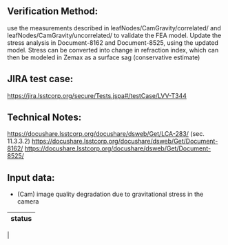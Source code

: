 Verification Method:
---

use the measurements described in leafNodes/CamGravity/correlated/ and
leafNodes/CamGravity/uncorrelated/ to validate the FEA model. Update
the stress analysis in Document-8162 and Document-8525, using the
updated model.
Stress can be converted into change in refraction index, which can then be modeled in Zemax as a surface sag (conservative estimate)

JIRA test case:
---
https://jira.lsstcorp.org/secure/Tests.jspa#/testCase/LVV-T344

Technical Notes:
---
https://docushare.lsstcorp.org/docushare/dsweb/Get/LCA-283/ (sec. 11.3.3.2)
https://docushare.lsstcorp.org/docushare/dsweb/Get/Document-8162/
https://docushare.lsstcorp.org/docushare/dsweb/Get/Document-8525/

Input data:
---
* (Cam) image quality degradation due to gravitational stress in the camera

status |
-|
|



